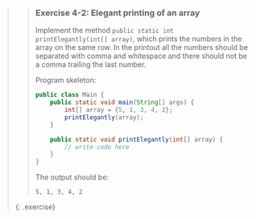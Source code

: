 <!-- WAS 6-4 -->
>> ### Exercise 4-2: Elegant printing of an array
>>
>> Implement the method `public static int printElegantly(int[] array)`, which prints the numbers in the array on the same row. In the printout all the numbers should be separated with comma and whitespace and there should not be a comma trailing the last number.
>>
>> Program skeleton:
>>
>> ```java
>> public class Main {
>>     public static void main(String[] args) {
>>         int[] array = {5, 1, 3, 4, 2};
>>         printElegantly(array);
>>     }
>>
>>     public static void printElegantly(int[] array) {
>>         // write code here
>>     }
>> }
>> ```
>>
>> The output should be:
>>
>>```output
>> 5, 1, 3, 4, 2
>>```
>>
>{: .exercise}